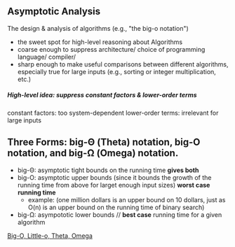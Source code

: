 ## Asymptotic Analysis

The design & analysis of algorithms (e.g., "the big-o notation")
- the sweet spot for high-level reasoning about Algorithms
- coarse enough to suppress architecture/ choice of programming language/ compiler/
- sharp enough to make useful comparisons between different algorithms, especially true for large inputs (e.g., sorting or integer multiplication, etc.)

##### High-level idea: suppress constant factors & lower-order terms

constant factors: too system-dependent
lower-order terms: irrelevant for large inputs

## Three Forms: big-Θ (Theta) notation, big-O notation, and big-Ω (Omega) notation.

- big-Θ: asymptotic tight bounds on the running time **gives both**
- big-O: asymptotic upper bounds (since it bounds the growth of the running time from above for larget enough input sizes) **worst case running time**
  - example: (one million dollars is an upper bound on 10 dollars, just as O(n) is an upper bound on the running time of binary search)
- big-Ω: asympototic lower bounds // **best case** running time for a given algorithm

[Big-O, Little-o, Theta, Omega][5f24ce76]

  [5f24ce76]: https://cathyatseneca.gitbooks.io/data-structures-and-algorithms/content/analysis/notations.html "Big-O, Little-o, Theta, Omega"
